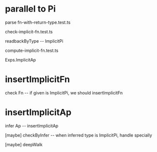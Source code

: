 # parallel to Pi

parse fn-with-return-type.test.ts

check-implicit-fn.test.ts

readbackByType -- ImplicitPi

compute-implicit-fn.test.ts

Exps.ImplicitAp

# insertImplicitFn

check Fn -- if given is ImplicitPi, we should insertImplicitFn

# insertImplicitAp

infer Ap -- insertImplicitAp

[maybe] checkByInfer -- when inferred type is ImplicitPi, handle specially

[maybe] deepWalk
